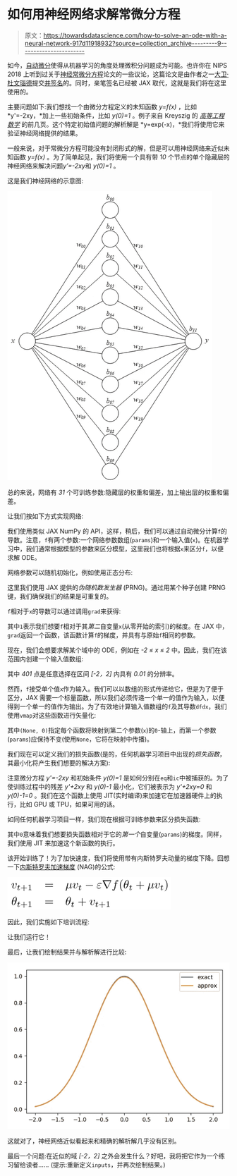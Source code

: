 # 如何用神经网络求解常微分方程

> 原文：<https://towardsdatascience.com/how-to-solve-an-ode-with-a-neural-network-917d11918932?source=collection_archive---------9----------------------->

如今，[自动微分](https://arxiv.org/abs/1502.05767)使得从机器学习的角度处理微积分问题成为可能。也许你在 NIPS 2018 上听到过关于[神经常微分方程](https://arxiv.org/abs/1806.07366)论文的一些议论，这篇论文是由作者之一[大卫·杜文瑙德](https://github.com/HIPS/autograd)提交[并签名](https://www.youtube.com/watch?v=V6nGT0Gakyg)的。同时，亲笔签名已经被 JAX 取代，这就是我们将在这里使用的。

主要问题如下:我们想找一个由微分方程定义的未知函数 *y=f(x)* ，比如 *y'=-2xy，*加上一些初始条件，比如 *y(0)=1* 。例子来自 Kreyszig 的 [*高等工程数学*](https://www.amazon.com/Advanced-Engineering-Mathematics-Erwin-Kreyszig/dp/0471553808/) 的前几页。这个特定初始值问题的解析解是 *y=exp(-x)，*我们将使用它来验证神经网络提供的结果。

一般来说，对于常微分方程可能没有封闭形式的解，但是可以用神经网络来近似未知函数 *y=f(x)* 。为了简单起见，我们将使用一个具有带 *10* 个节点的单个隐藏层的神经网络来解决问题*y’=-2xy*和 *y(0)=1* 。

这是我们神经网络的示意图:

![](img/aa1f93fed7f355aeb1b65841daf4d86b.png)

总的来说，网络有 *31* 个可训练参数:隐藏层的权重和偏差，加上输出层的权重和偏差。

让我们按如下方式实现网络:

我们使用类似 JAX NumPy 的 API，这样，稍后，我们可以通过自动微分计算`f`的导数。注意，`f`有两个参数:一个网络参数数组(`params`)和一个输入值(`x`)。在机器学习中，我们通常根据模型的参数来区分模型，这里我们也将根据`x`来区分`f`，以便求解 ODE。

网络参数可以随机初始化，例如使用正态分布:

这里我们使用 JAX 提供的*伪随机数发生器* (PRNG)。通过用某个种子创建 PRNG 键，我们确保我们的结果是可重复的。

`f`相对于`x`的导数可以通过调用`grad`来获得:

其中`1`表示我们想要`f`相对于其*第二*自变量`x`(从零开始的索引)的梯度。在 JAX 中，`grad`返回一个函数，该函数计算`f`的梯度，并具有与原始`f`相同的参数。

现在，我们会想要求解某个域中的 ODE，例如在 *-2 ≤ x ≤ 2* 中。因此，我们在该范围内创建一个输入值数组:

其中 *401* 点是任意选择在区间 *[-2，2]* 内具有 *0.01* 的分辨率。

然而，`f`接受单个值`x`作为输入。我们可以以数组的形式传递给它，但是为了便于区分，JAX 需要一个标量函数，所以我们必须传递一个单一的值作为输入，以便得到一个单一的值作为输出。为了有效地计算输入值数组的`f`及其导数`dfdx`，我们使用`vmap`对这些函数进行矢量化:

其中`(None, 0)`指定每个函数将映射到第二个参数(`x`)的`0`-轴上，而第一个参数(`params`)应保持不变(使用`None`，它将在映射中传播)。

我们现在可以定义我们的损失函数(是的，任何机器学习项目中出现的*损失函数*，其最小化将产生我们想要的解决方案):

注意微分方程 *y'=-2xy* 和初始条件 *y(0)=1* 是如何分别在`eq`和`ic`中被捕获的。为了使训练过程中的残差 *y'+2xy* 和 *y(0)-1* 最小化，它们被表示为 *y'+2xy=0* 和 *y(0)-1=0* 。我们在这个函数上使用 JIT(实时编译)来加速它在加速器硬件上的执行，比如 GPU 或 TPU，如果可用的话。

如同任何机器学习项目一样，我们现在根据可训练参数来区分损失函数:

其中`0`意味着我们想要损失函数相对于它的*第一个*自变量(`params`)的梯度。同样，我们使用 JIT 来加速这个新函数的执行。

该开始训练了！为了加快速度，我们将使用带有内斯特罗夫动量的梯度下降。回想一下[内斯特罗夫加速梯度](http://proceedings.mlr.press/v28/sutskever13.pdf) (NAG)的公式:

![](img/9fbb64c551c976df18e44c6b93daac75.png)

因此，我们实施如下培训流程:

让我们运行它！

最后，让我们绘制结果并与解析解进行比较:

![](img/18bcd499bf8a813fd714f11bc84efd11.png)

这就对了，神经网络近似看起来和精确的解析解几乎没有区别。

最后一个问题:在近似的域 *[-2，2]* 之外会发生什么？好吧，我将把它作为一个练习留给读者……
(提示:重新定义`inputs`，并再次绘制结果。)